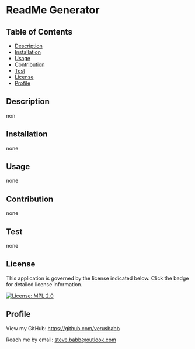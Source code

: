# ReadMe Generator

## Table of Contents
- [Description](#Description)
- [Installation](#Installation)
- [Usage](#Usage)
- [Contribution](#Contribution)
- [Test](#Test)
- [License](#License)
- [Profile](#Profile)

## Description

non

## Installation

none

## Usage

none

## Contribution

none

## Test

none

## License

This application is governed by the license indicated below.  Click the badge for detailed license information.

[![License: MPL 2.0](https://img.shields.io/badge/License-MPL%202.0-brightgreen.svg)](https://opensource.org/licenses/MPL-2.0)

## Profile

View my GitHub:
https://github.com/verusbabb

Reach me by email:
steve.babb@outlook.com
